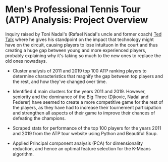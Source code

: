 # Men's Professional Tennis Tour (ATP) Analysis: Project Overview

Inquiry raised by Toni Nadal's (Rafael Nadal's uncle and former coach) [Ted Talk](https://www.ted.com/talks/toni_nadal_el_valor_del_esfuerzo) where he gives his standpoint on the impact that technology might have on the circuit, causing players to lose intuituon in the court and thus creating a huge gap between young and more experienced players, probably explaining why it's taking so much to the new ones to replace the old ones nowadays.
 
* Cluster analysis of 2011 and 2019 top 100 ATP ranking players to determine characteristics that magnify the gap between top players and the rest, and how they've changed over time. 

* Identified 4 main clusters for the years 2011 and 2019. However, seniority and the dominance of the Big Three (Djkovic, Nadal and Federer) have seemed to create a more competitive game for the rest of the players, as they have had to increase their tournement participation and strengthen all aspects of their game to improve their chances of defeating the champions. 

* Scraped stats for performance of the top 100 players for the years 2011 and 2019 from the ATP tour website using Python and Beautiful Soup.

* Applied Principal component analysis (PCA) for dimensionality reduction, and hence an optimal feature selection for the K-Means algorithm.

